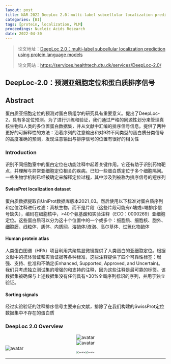 ```yaml
---
layout: post
title: NAR-2022 DeepLoc 2.0：multi-label subcellular localization prediction using protein language models
categories: [BI]
tags: [protein, localization, PLM]
proceedings: Nucleic Acids Research
date: 2022-04-30
---
```


> 论文地址：[DeepLoc 2.0：multi-label subcellular localization prediction using protein language models](https://academic.oup.com/nar/article/50/W1/W228/6576357)
>
> 论文网站：<https://services.healthtech.dtu.dk/services/DeepLoc-2.0/>

## DeepLoc-2.0：预测亚细胞定位和蛋白质排序信号

## Abstract

蛋白质亚细胞定位的预测对蛋白质组学的研究具有重要意义。提出了DeepLoc-2，具有多定位预测。为了进行训练和验证，我们通过严格的同源性划分来管理真核生物和人类的多位置蛋白数据集，并从文献中汇编的排序信号信息。提供了两种更好的可解释性的方法：沿着序列的注意输出和对9种不同类型的蛋白质分类信号的高度准确的预测，发现注意输出与排序信号的位置有很好的相关性

### Introduction

识别不同细胞室中的蛋白定位在功能注释中起着关键作用。它还有助于识别药物靶点，并理解与异常亚细胞定位相关的疾病。已知一些蛋白质定位于多个细胞隔间。一些生物学机制已经被确定来解释定位过程，其中涉及到被称为排序信号的短序列

#### SwissProt localization dataset

蛋白质数据提取自UniProt数据库版本2021_03。然后使用以下标准对蛋白质序列和定位注释进行过滤：真核生物，而不是片段（这些片段可能有n端或c端排序信号缺失），编码在细胞核中，>40个氨基酸和实验注释（ECO：0000269）亚细胞定位。这些蛋白质可以分为这十个位置中的一个或多个：细胞质、细胞核、胞外、细胞膜、线粒体、质体、内质网、溶酶体/液泡、高尔基体、过氧化物酶体

#### Human protein atlas

人类蛋白图谱（HPA）项目利用共聚焦显微镜提供了人类蛋白的亚细胞定位。根据文献中的抗体验证和实验证据等各种标准，这些注释提供了四个可靠性标签：增强、支持、批准和不确定(Enhanced, Supported, Approved, and Uncertain)。我们只考虑独立测试集的增强的和支持的注释，因为这些注释是最可靠的标签。该数据集被确保与上述数据集没有任何具有>30%全局序列标识的序列，并用于独立验证。

#### Sorting signals

经过实验验证的注释排序信号主要来自文献，排除了在我们构建的SwissProt定位数据集中不存在的蛋白质

### DeepLoc 2.0 Overview

<div align="center" style="float:center"><img src="https://blog-img-1259433191.cos.ap-shanghai.myqcloud.com/DeepLoc-2.0/fig2.png" alt="avatar" style="zoom:100%;" /></div>

<div align="center" style="float:center"><img src="https://blog-img-1259433191.cos.ap-shanghai.myqcloud.com/DeepLoc-2.0/tab1.png" alt="avatar" style="zoom:100%;" /></div>

<img src="https://blog-img-1259433191.cos.ap-shanghai.myqcloud.com/DeepLoc-2.0/tab2.png" alt="avatar" style="zoom:100%;" />

<div align="center" style="float:center"><img src="https://blog-img-1259433191.cos.ap-shanghai.myqcloud.com/DeepLoc-2.0/tab3.png" alt="avatar" style="zoom:50%;" /><img src="https://blog-img-1259433191.cos.ap-shanghai.myqcloud.com/DeepLoc-2.0/tab4.png" alt="avatar" style="zoom:50%;" /></div>

<HR align=left color=#987cb9 SIZE=1>